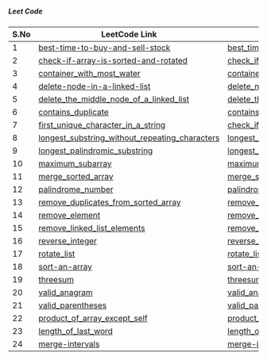 ##### Leet Code

| S.No         | LeetCode Link     | Problem Solution |
|--------------|-----------|------------|
| 1 | [best-time-to-buy-and-sell-stock](https://leetcode.com/problems/best-time-to-buy-and-sell-stock/)      | [best_time_to_buy_and_sell_stock](https://github.com/NikhilSharma-NS/go_programing/tree/master/leet_code/best_time_to_buy_and_sell_stock)       |
| 2 | [check-if-array-is-sorted-and-rotated](https://leetcode.com/problems/check-if-array-is-sorted-and-rotated/)      | [check_if_array_is_sorted_and_rotated](https://github.com/NikhilSharma-NS/go_programing/tree/master/leet_code/check_if_array_is_sorted_and_rotated)       |
| 3 | [container_with_most_water](https://leetcode.com/)      | [container_with_most_water](https://github.com/NikhilSharma-NS/go_programing/tree/master/leet_code/container_with_most_water)
| 4 | [delete-node-in-a-linked-list](https://leetcode.com/)      | [delete_node_in_a_linked_list](https://github.com/NikhilSharma-NS/go_programing/tree/master/leet_code/delete_node_in_a_linked_list)
| 5 | [delete_the_middle_node_of_a_linked_list](https://leetcode.com/problems/)      | [delete_the_middle_node_of_a_linked_listd](https://github.com/NikhilSharma-NS/go_programing/tree/master/leet_code/delete_the_middle_node_of_a_linked_list)
| 6 | [contains_duplicate](https://leetcode.com/problems/)      | [contains_duplicate](https://github.com/NikhilSharma-NS/go_programing/tree/master/leet_code/contains_duplicate)
| 7 | [first_unique_character_in_a_string](https://leetcode.com/problems/)      | [check_if_array_is_sorted_and_rotated](https://github.com/NikhilSharma-NS/go_programing/tree/master/leet_code/first_unique_character_in_a_string)
| 8 | [longest_substring_without_repeating_characters](https://leetcode.com/problems/)      | [longest_substring_without_repeating_characters](https://github.com/NikhilSharma-NS/go_programing/tree/master/leet_code/longest_substring_without_repeating_characters)
| 9 | [longest_palindromic_substring](https://leetcode.com/problems/)      | [longest_palindromic_substring](https://github.com/NikhilSharma-NS/go_programing/tree/master/leet_code/longest_palindromic_substring)
| 10 | [maximum_subarray](https://leetcode.com/problems/)      | [maximum_subarray](https://github.com/NikhilSharma-NS/go_programing/tree/master/leet_code/maximum_subarray)
| 11 | [merge_sorted_array](https://leetcode.com/problems/)      | [merge_sorted_array](https://github.com/NikhilSharma-NS/go_programing/tree/master/leet_code/merge_sorted_array)
| 12 | [palindrome_number](https://leetcode.com/problems/)      | [palindrome_number](https://github.com/NikhilSharma-NS/go_programing/tree/master/leet_code/palindrome_number)
| 13 | [remove_duplicates_from_sorted_array](https://leetcode.com/problems/)      | [remove_duplicates_from_sorted_array](https://github.com/NikhilSharma-NS/go_programing/tree/master/leet_code/remove_duplicates_from_sorted_array)
| 14 | [remove_element](https://leetcode.com/problems/)      | [remove_element](https://github.com/NikhilSharma-NS/go_programing/tree/master/leet_code/remove_element)
| 15 | [remove_linked_list_elements](https://leetcode.com/problems/)      | [remove_linked_list_elements](https://github.com/NikhilSharma-NS/go_programing/tree/master/leet_code/remove_linked_list_elements)
| 16 | [reverse_integer](https://leetcode.com/problems/)      | [reverse_integer](https://github.com/NikhilSharma-NS/go_programing/tree/master/leet_code/reverse_integer)
| 17 | [rotate_list](https://leetcode.com/problems/)      | [rotate_list](https://github.com/NikhilSharma-NS/go_programing/tree/master/leet_code/rotate_list)
| 18 | [sort-an-array](https://leetcode.com/problems/)      | [sort-an-array](https://github.com/NikhilSharma-NS/go_programing/tree/master/leet_code/sort-an-array)
| 19 | [threesum](https://leetcode.com/problems/)      | [threesum](https://github.com/NikhilSharma-NS/go_programing/tree/master/leet_code/threesum)
| 20 | [valid_anagram](https://leetcode.com/problems/)      | [valid_anagram](https://github.com/NikhilSharma-NS/go_programing/tree/master/leet_code/valid_anagram)
| 21 | [valid_parentheses](https://leetcode.com/problems/)      | [valid_parentheses](https://github.com/NikhilSharma-NS/go_programing/tree/master/leet_code/valid_parentheses)
| 22 | [product_of_array_except_self](https://leetcode.com/problems/product-of-array-except-self/)      | [product_of_array_except_self](https://github.com/NikhilSharma-NS/go_programing/tree/master/leet_code/product_of_array_except_self)
| 23 | [length_of_last_word](https://leetcode.com/problems/length-of-last-word/)      | [length_of_last_word](https://github.com/NikhilSharma-NS/go_programing/tree/master/leet_code/length_of_last_word)
| 24 | [merge-intervals](https://leetcode.com/problems/merge-intervals/)      | [merge-intervals](https://github.com/NikhilSharma-NS/go_programing/tree/master/leet_code/merge-intervals)

